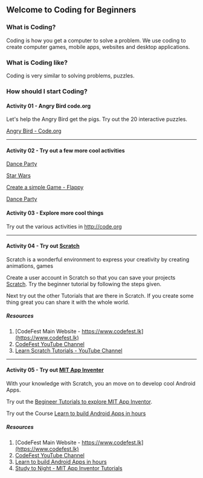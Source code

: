 ## Welcome to Coding for Beginners

### What is Coding? 
Coding is how you get a computer to solve a problem.  We use coding to create computer games, mobile apps, websites and desktop applications.

### What is Coding like?
Coding is very similar to solving problems, puzzles.

### How should I start Coding?

#### Activity 01 - Angry Bird code.org

Let's help the Angry Bird get the pigs.  Try out the 20 interactive puzzles.

[Angry Bird - Code.org](https://studio.code.org/hoc/1)
_____
#### Activity 02 - Try out a few more cool activities

[Dance Party](https://studio.code.org/s/dance-2019/stage/1/puzzle/1)
  
[Star Wars](https://studio.code.org/s/starwarsblocks/stage/1/puzzle/1)
  
[Create a simple Game - Flappy](https://hourofcode.com/flap)

[Dance Party](https://studio.code.org/s/dance-extras-2019/stage/1/puzzle/1)
  
#### Activity 03 - Explore more cool things

Try out the various activities in <http://code.org>
_____
#### Activity 04 - Try out [Scratch](https://scratch.mit.edu)

Scratch is a wonderful environment to express your creativity by creating animations, games
   
Create a user account in Scratch so that you can save your projects [Scratch](https://scratch.mit.edu/projects/editor/?tutorial=getStarted). Try the beginner tutorial by following the steps given.

Next try out the other Tutorials that are there in Scratch. If you create some thing great you can share it with the whole world.

##### Resources 
1. [CodeFest Main Website - https://www.codefest.lk](https://www.codefest.lk)
2. [CodeFest YouTube Channel](https://www.youtube.com/channel/UCDaxwd2d6eO22DGw8ENUgEA/featured?view_as=subscriber)
3. [Learn Scratch Tutorials - YouTube Channel](https://www.youtube.com/channel/UC7TElo5v53qGclMrc1571_A)
_____
#### Activity 05 - Try out [MIT App Inventer](http://ai2.appinventor.mit.edu/)

With your knowledge with Scratch, you an move on to develop cool Android Apps.  

Try out the [Begineer Tutorials to explore MIT App Inventor](https://appinventor.mit.edu/explore/ai2/beginner-videos).

Try out the Course [Learn to build Android Apps in hours](http://www.appinventor.org)

##### Resources 
1. [CodeFest Main Website - https://www.codefest.lk](https://www.codefest.lk)
2. [CodeFest YouTube Channel](https://www.youtube.com/channel/UCDaxwd2d6eO22DGw8ENUgEA/featured?view_as=subscriber)
3. [Learn to build Android Apps in hours](http://www.appinventor.org)
4. [Study to Night - MIT App Inventor Tutorials](https://www.studytonight.com/android-app-using-mit-appinventor)
 


   



